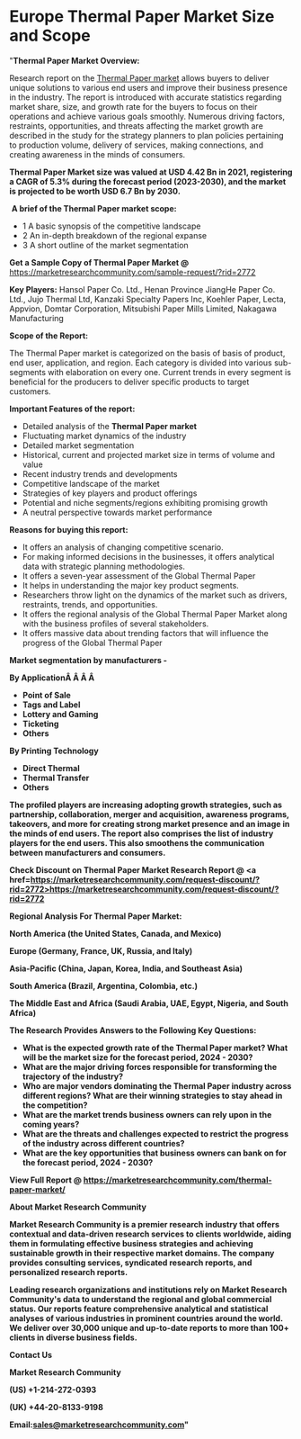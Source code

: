 # Europe Thermal Paper Market Size and Scope 
"<strong>Thermal Paper Market Overview:</strong>

Research report on the <a href=https://marketresearchcommunity.com/thermal-paper-market/>Thermal Paper market</a> allows buyers to deliver unique solutions to various end users and improve their business presence in the industry. The report is introduced with accurate statistics regarding market share, size, and growth rate for the buyers to focus on their operations and achieve various goals smoothly. Numerous driving factors, restraints, opportunities, and threats affecting the market growth are described in the study for the strategy planners to plan policies pertaining to production volume, delivery of services, making connections, and creating awareness in the minds of consumers.

<strong>Thermal Paper Market size was valued at USD 4.42 Bn in 2021, registering a CAGR of 5.3% during the forecast period (2023-2030), and the market is projected to be worth USD 6.7 Bn by 2030.</strong>

 <Strong>A brief of the Thermal Paper market scope:</Strong>
<ul>
 <li>1  A basic synopsis of the competitive landscape</li>
 <li>2  An in-depth breakdown of the regional expanse</li>
 <li>3  A short outline of the market segmentation</li>
</ul>
<strong>Get a Sample Copy of Thermal Paper Market @ </b></strong><a href=https://marketresearchcommunity.com/sample-request/?rid=2772><u>https://marketresearchcommunity.com/sample-request/?rid=2772</u></a>

<strong>Key Players:</strong> 
Hansol Paper Co. Ltd., Henan Province JiangHe Paper Co. Ltd., Jujo Thermal Ltd, Kanzaki Specialty Papers Inc, Koehler Paper, Lecta, Appvion, Domtar Corporation, Mitsubishi Paper Mills Limited, Nakagawa Manufacturing

<strong>Scope of the Report:</strong>

The Thermal Paper market is categorized on the basis of basis of product, end user, application, and region. Each category is divided into various sub-segments with elaboration on every one. Current trends in every segment is beneficial for the producers to deliver specific products to target customers.

<strong><b>Important Features of the report:</b></strong>
<ul>
  <li>Detailed analysis of the <strong><b>Thermal Paper </b></strong><strong><b>market</b></strong></li>
  <li>Fluctuating market dynamics of the industry</li>
  <li>Detailed market segmentation</li>
  <li>Historical, current and projected market size in terms of volume and value</li>
  <li>Recent industry trends and developments</li>
  <li>Competitive landscape of the market</li>
  <li>Strategies of key players and product offerings</li>
  <li>Potential and niche segments/regions exhibiting promising growth</li>
  <li>A neutral perspective towards market performance</li>
</ul>
<strong><b>Reasons for buying this report:</b></strong>
<ul>
  <li>It offers an analysis of changing competitive scenario.</li>
  <li>For making informed decisions in the businesses, it offers analytical data with strategic planning methodologies.</li>
  <li>It offers a seven-year assessment of the Global Thermal Paper</li>
  <li>It helps in understanding the major key product segments.</li>
  <li>Researchers throw light on the dynamics of the market such as drivers, restraints, trends, and opportunities.</li>
  <li>It offers the regional analysis of the Global Thermal Paper Market along with the business profiles of several stakeholders.</li>
  <li>It offers massive data about trending factors that will influence the progress of the Global Thermal Paper</li>
</ul>

<strong>Market segmentation by manufacturers -</strong>


<strong><strong>By ApplicationÂ Â Â Â  </strong></h4>
<ul>
 	<li>Point of Sale</li>
 	<li>Tags and Label</li>
 	<li>Lottery and Gaming</li>
 	<li>Ticketing</li>
 	<li>Others</li>
</ul>
<strong><strong>By Printing Technology </strong></h4>
<ul>
 	<li>Direct Thermal</li>
 	<li>Thermal Transfer</li>
 	<li>Others</li>
</ul>

The profiled players are increasing adopting growth strategies, such as partnership, collaboration, merger and acquisition, awareness programs, takeovers, and more for creating strong market presence and an image in the minds of end users. The report also comprises the list of industry players for the end users. This also smoothens the communication between manufacturers and consumers.

<strong><b>Check Discount on Thermal Paper Market Research Report @ </b></strong><a href=https://marketresearchcommunity.com/request-discount/?rid=2772><u>https://marketresearchcommunity.com/request-discount/?rid=2772</u></a>

<strong>Regional Analysis For Thermal Paper Market:</strong>

<strong>North America</strong> (the United States, Canada, and Mexico)

<strong>Europe</strong> (Germany, France, UK, Russia, and Italy)

<strong>Asia-Pacific</strong> (China, Japan, Korea, India, and Southeast Asia)

<strong>South America</strong> (Brazil, Argentina, Colombia, etc.)

<strong>The Middle East and Africa</strong> (Saudi Arabia, UAE, Egypt, Nigeria, and South Africa)

<strong>The Research Provides Answers to the Following Key Questions:</strong>
<ul>
 	<li>What is the expected growth rate of the Thermal Paper market? What will be the market size for the forecast period, 2024 - 2030?</li>
 	<li>What are the major driving forces responsible for transforming the trajectory of the industry?</li>
 	<li>Who are major vendors dominating the Thermal Paper industry across different regions? What are their winning strategies to stay ahead in the competition?</li>
 	<li>What are the market trends business owners can rely upon in the coming years?</li>
 	<li>What are the threats and challenges expected to restrict the progress of the industry across different countries?</li>
 	<li>What are the key opportunities that business owners can bank on for the forecast period, 2024 - 2030?</li>
</ul>

<strong>View Full Report @</strong> <a href=https://marketresearchcommunity.com/thermal-paper-market/>https://marketresearchcommunity.com/thermal-paper-market/</a>

<strong>About Market Research Community</strong>

Market Research Community is a premier research industry that offers contextual and data-driven research services to clients worldwide, aiding them in formulating effective business strategies and achieving sustainable growth in their respective market domains. The company provides consulting services, syndicated research reports, and personalized research reports.

Leading research organizations and institutions rely on Market Research Community's data to understand the regional and global commercial status. Our reports feature comprehensive analytical and statistical analyses of various industries in prominent countries around the world. We deliver over 30,000 unique and up-to-date reports to more than 100+ clients in diverse business fields.

<strong>Contact Us</strong>

<strong>Market Research Community</strong>

(US) +1-214-272-0393

(UK) +44-20-8133-9198

<strong>Email:</strong>sales@marketresearchcommunity.com"
